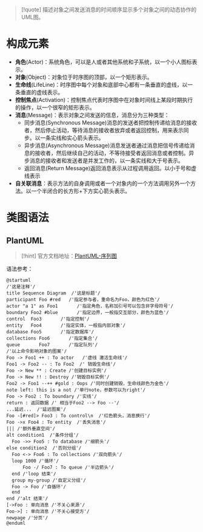 > [!quote]
>描述对象之间发送消息的时间顺序显示多个对象之间的动态协作的UML图。

# 构成元素

- **角色**(Actor)：系统角色，可以是人或者其他系统和子系统，以一个小人图标表示。
- **对象**(Object)：对象位于时序图的顶部，以一个矩形表示。
- **生命线**(LifeLine)：时序图中每个对象和底部中心都有一条垂直的虚线，以一条垂直的虚线表示。
- **控制焦点**(Activation)：控制焦点代表时序图中在对象时间线上某段时期执行的操作，以一个很窄的矩形表示。
- **消息**(Message)：表示对象之间发送的信息，消息分为三种类型：
	- 同步消息(Synchronous Message)消息的发送者把控制传递给消息的接收者，然后停止活动，等待消息的接收者放弃或者返回控制，用来表示同步。以一条实线和实心箭头表示。
	- 异步消息(Asynchronous Message)消息发送者通过消息把信号传递给消息的接收者，然后继续自己的活动，不等待接受者返回消息或者控制。异步消息的接收者和发送者是并发工作的，以一条实线和大于号表示。
	- 返回消息(Return Message)返回消息表示从过程调用返回。以小于号和虚线表示
- **自关联消息**：表示方法的自身调用或者一个对象内的一个方法调用另外一个方法。以一个半闭合的长方形+下方实心箭头表示。

# 类图语法
## PlantUML

> [!hint]
> 官方文档地址：[PlantUML-序列图](https://plantuml.com/zh/sequence-diagram)

语法参考：
```plantuml
@startuml
/'这是注释'/
title Sequence Diagram  /'这是标题'/
participant Foo #red   /'指定参与者，重命名为Foo，颜色为红色'/
actor "a 1" as Foo1       /'指定角色，名称加引号可以包含非字母符号'/
boundary Foo2 #blue       /'指定边界，一般指交互部分，颜色为蓝色'/
control  Foo3       /'指定控制'/
entity   Foo4       /'指定实体，一般指内部对象'/
database Foo5       /'指定数据库'/
collections Foo6       /'指定集合'/
queue       Foo7       /'指定队列'/
/'以上命令影响对象的图案'/
Foo -> Foo1 ++ : To actor   /'虚线 激活生命线'/
Foo1 -> Foo2 -- : To Foo2  /' 销毁生命线'/
Foo -> New ** : Create /'创建目标实例'/
Foo -> New !! : Destroy /'销毁目标实例'/
Foo2 -> Foo1 --++ #gold : Oops /'同时创建销毁，生命线颜色为金色'/
note left: this is a not /'单行note，参数可以为right'/
Foo -> Foo2 : To boundary /'实线'/
return : 返回数据 /' 相当于Foo2 --> Foo --'/
...延迟...  /'延迟图案'/
Foo -[#red]> Foo3 : To control\n  /'红色箭头，消息换行'/
Foo ->x Foo4 : To entity  /'丢失消息'/
||| /'额外垂直空间'/
alt condition1  /'条件分组'/
  Foo ->> Foo5 : To database /'细箭头'/
else condition2  /'否则分组'/
  Foo <-> Foo6 : To collections /'双向箭头'/
  loop 1000 /'循环'/
	  Foo -/ Foo7 : To queue /'半边箭头'/
  end /'loop 结束'/
  group my-group /'自定义分组'/
  Foo -> Foo /'自循环'/
  end
end /'alt 结束'/
[->Foo : 单向消息 /'不关心来源'/
Foo->] : 单向消息 /'不关心接受方'/
newpage /'分页'/
@enduml
```